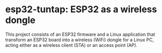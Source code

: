 # esp32-tuntap: ESP32 as a wireless dongle

This project consists of an ESP32 firmware and a Linux application that
transform an ESP32 board into a wireless (WiFi) dongle for a Linux PC, acting
either as a wireless client (STA) or an access point (AP).
